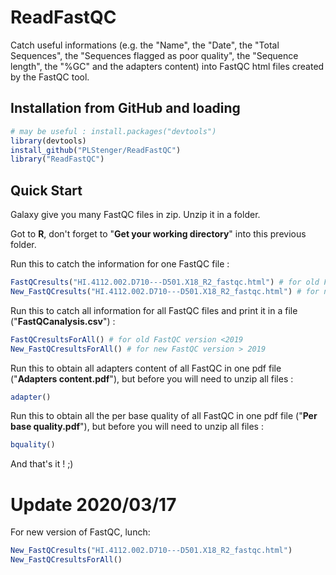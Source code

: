 # ReadFastQC
Catch useful informations (e.g. the "Name", the "Date", the "Total Sequences", the "Sequences flagged as poor quality",  the "Sequence length", the "%GC" and the adapters content) into FastQC html files created by the FastQC tool.

Installation from GitHub and loading
------------------------------------

``` r
# may be useful : install.packages("devtools")
library(devtools)
install_github("PLStenger/ReadFastQC")
library("ReadFastQC")
```

Quick Start
-----------

Galaxy give you many FastQC files in zip.
Unzip it in a folder.

Got to **R**, don't forget to "**Get your working directory**" into this previous folder.

Run this to catch the information for one FastQC file :

``` r
FastQCresults("HI.4112.002.D710---D501.X18_R2_fastqc.html") # for old FastQC version <2019
New_FastQCresults("HI.4112.002.D710---D501.X18_R2_fastqc.html") # for new FastQC version > 2019
```

Run this to catch all information for all FastQC files and print it in a file ("**FastQCanalysis.csv**") :
``` r
FastQCresultsForAll() # for old FastQC version <2019
New_FastQCresultsForAll() # for new FastQC version > 2019
```
Run this to obtain all adapters content of all FastQC in one pdf file ("**Adapters content.pdf**"), but before you will need to unzip all files :

``` r
adapter()
```

Run this to obtain all the per base quality of all FastQC in one pdf file ("**Per base quality.pdf**"), but before you will need to unzip all files  :

``` r
bquality()
```

And that's it ! ;)

# Update 2020/03/17

For new version of FastQC, lunch:

``` r
New_FastQCresults("HI.4112.002.D710---D501.X18_R2_fastqc.html")
New_FastQCresultsForAll()
```
